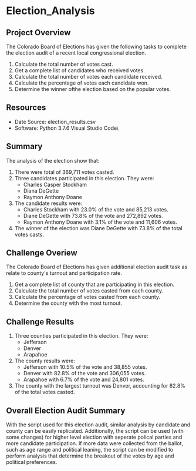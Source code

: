 # Election_Analysis

## Project Overview
The Colorado Board of Elections has given the following tasks to complete the election audit of a recent local congressional election.

1. Calculate the total  number of votes cast.
2. Get a complete list of candidates who received votes.
3. Calculate the total number of votes each candidate received.
4. Calculate the percentage of votes each candidate won.
5. Determine the winner ofthe election based on the popular votes.

## Resources
- Date Source: election_results.csv
- Software: Python 3.7.6 Visual Studio Code\

## Summary
The analysis of the election show that:
1. There were total of 369,711 votes casted.
2. Three candidates participated in this election. They were:
    - Charles Casper Stockham
    - Diana DeGette
    - Raymon Anthony Doane
3. The candidate results were:
    - Charles Stockham with 23.0% of the vote and 85,213 votes.
    - Diane DeGette with 73.8% of the vote and 272,892 votes.
    - Raymon Anthony Doane with 3.1% of the vote and 11,606 votes.
4. The winner of the election was Diane DeGette with 73.8% of the total votes casts.

## Challenge Overiew
The Colorado Board of Elections has given additional election audit task as relate to county's turnout and participation rate.

1. Get a complete list of county that are participating in this election.
2. Calculate the total number of votes casted from each county.
3. Calculate the percentage of votes casted from each county.
4. Determine the county with the most turnout.

## Challenge Results
1. Three counties participated in this election. They were:
    - Jefferson
    - Denver
    - Arapahoe
2. The county results were:
    - Jefferson with 10.5% of the vote and 38,855 votes.
    - Denver with 82.8% of the vote and 306,055 votes.
    - Arapahoe with 6.7% of the vote and 24,801 votes.
3. The county with the largest turnout was Denver, accounting for 82.8% of the total votes casted.

## Overall Election Audit Summary
With the script used for this election audit, similar analysis by candidate and county can be easily replicated. Additionally, the script can be used (with some changes) for higher level election with seperate polical parties and more candidate participation. If more data were collected from the ballot, such as age range and political leaning, the script can be modified to perform analysis that determine the breakout of the votes by age and political preferences.


